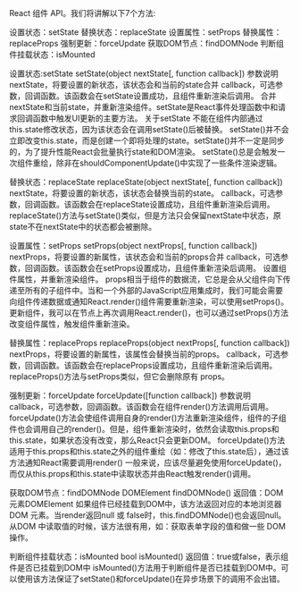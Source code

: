 React 组件 API。我们将讲解以下7个方法:

设置状态：setState
替换状态：replaceState
设置属性：setProps
替换属性：replaceProps
强制更新：forceUpdate
获取DOM节点：findDOMNode
判断组件挂载状态：isMounted

设置状态:setState
setState(object nextState[, function callback])
参数说明
nextState，将要设置的新状态，该状态会和当前的state合并
callback，可选参数，回调函数。该函数会在setState设置成功，且组件重新渲染后调用。
合并nextState和当前state，并重新渲染组件。setState是React事件处理函数中和请求回调函数中触发UI更新的主要方法。
关于setState
不能在组件内部通过this.state修改状态，因为该状态会在调用setState()后被替换。
setState()并不会立即改变this.state，而是创建一个即将处理的state。setState()并不一定是同步的，为了提升性能React会批量执行state和DOM渲染。
setState()总是会触发一次组件重绘，除非在shouldComponentUpdate()中实现了一些条件渲染逻辑。

替换状态：replaceState
replaceState(object nextState[, function callback])
nextState，将要设置的新状态，该状态会替换当前的state。
callback，可选参数，回调函数。该函数会在replaceState设置成功，且组件重新渲染后调用。
replaceState()方法与setState()类似，但是方法只会保留nextState中状态，原state不在nextState中的状态都会被删除。

设置属性：setProps
setProps(object nextProps[, function callback])
nextProps，将要设置的新属性，该状态会和当前的props合并
callback，可选参数，回调函数。该函数会在setProps设置成功，且组件重新渲染后调用。
设置组件属性，并重新渲染组件。
props相当于组件的数据流，它总是会从父组件向下传递至所有的子组件中。当和一个外部的JavaScript应用集成时，我们可能会需要向组件传递数据或通知React.render()组件需要重新渲染，可以使用setProps()。
更新组件，我可以在节点上再次调用React.render()，也可以通过setProps()方法改变组件属性，触发组件重新渲染。

替换属性：replaceProps
replaceProps(object nextProps[, function callback])
nextProps，将要设置的新属性，该属性会替换当前的props。
callback，可选参数，回调函数。该函数会在replaceProps设置成功，且组件重新渲染后调用。
replaceProps()方法与setProps类似，但它会删除原有 props。

强制更新：forceUpdate
forceUpdate([function callback])
参数说明
callback，可选参数，回调函数。该函数会在组件render()方法调用后调用。
forceUpdate()方法会使组件调用自身的render()方法重新渲染组件，组件的子组件也会调用自己的render()。但是，组件重新渲染时，依然会读取this.props和this.state，如果状态没有改变，那么React只会更新DOM。
forceUpdate()方法适用于this.props和this.state之外的组件重绘（如：修改了this.state后），通过该方法通知React需要调用render()
一般来说，应该尽量避免使用forceUpdate()，而仅从this.props和this.state中读取状态并由React触发render()调用。

获取DOM节点：findDOMNode
DOMElement findDOMNode()
返回值：DOM元素DOMElement
如果组件已经挂载到DOM中，该方法返回对应的本地浏览器 DOM 元素。当render返回null 或 false时，this.findDOMNode()也会返回null。从DOM 中读取值的时候，该方法很有用，如：获取表单字段的值和做一些 DOM 操作。

判断组件挂载状态：isMounted
bool isMounted()
返回值：true或false，表示组件是否已挂载到DOM中
isMounted()方法用于判断组件是否已挂载到DOM中。可以使用该方法保证了setState()和forceUpdate()在异步场景下的调用不会出错。

